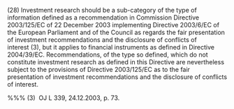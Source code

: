 (28) Investment research should be a sub-category of the type of information defined as a recommendation in Commission Directive 2003/125/EC of 22 December 2003 implementing Directive 2003/6/EC of the European Parliament and of the Council as regards the fair presentation of investment recommendations and the disclosure of conflicts of interest (3), but it applies to financial instruments as defined in Directive 2004/39/EC. Recommendations, of the type so defined, which do not constitute investment research as defined in this Directive are nevertheless subject to the provisions of Directive 2003/125/EC as to the fair presentation of investment recommendations and the disclosure of conflicts of interest.

%%% (3)  OJ L 339, 24.12.2003, p. 73.